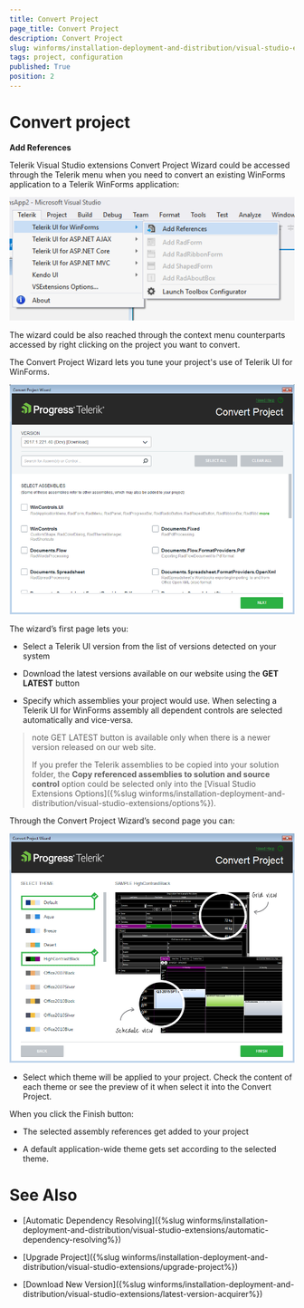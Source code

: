 ```yaml
---
title: Convert Project
page_title: Convert Project
description: Convert Project
slug: winforms/installation-deployment-and-distribution/visual-studio-extensions/project-convert
tags: project, configuration
published: True
position: 2
---
```


# Convert project


__Add References__

Telerik Visual Studio extensions Convert Project Wizard could be accessed through the Telerik menu when you need to convert an existing WinForms application to a Telerik WinForms application:

![installation-deployment-and-distribution-vsx-overview 002](images/installation-deployment-and-distribution-vsx-overview002.png)

The wizard could be also reached through the context menu counterparts accessed by right clicking on the project you want to convert.

The Convert Project Wizard lets you tune your project's use of Telerik UI for WinForms.

![installation-deployment-and-distribution-vsx-convert-project 001](images/installation-deployment-and-distribution-vsx-convert-project001.png)

The wizard’s first page lets you:

* Select a Telerik UI version from the list of versions detected on your system

* Download the latest versions available on our website using the __GET LATEST__ button

* Specify which assemblies your project would use. When selecting a Telerik UI for WinForms assembly all dependent controls are selected automatically and vice-versa.

>note GET LATEST button is available only when there is a newer version released on our web site.
>
> If you prefer the Telerik assemblies to be copied into your solution folder, the __Copy referenced assemblies to solution and source control__ option could be selected only into the [Visual Studio Extensions Options]({%slug winforms/installation-deployment-and-distribution/visual-studio-extensions/options%}).

Through the Convert Project Wizard’s second page you can:

![installation-deployment-and-distribution-vsx-convert-project 002](images/installation-deployment-and-distribution-vsx-convert-project002.png)

* Select which theme will be applied to your project. Check the content of each theme or see the preview of it when select it into the Convert Project.

When you click the Finish button:

* The selected assembly references get added to your project

* A default application-wide theme gets set according to the selected theme.

# See Also

 * [Automatic Dependency Resolving]({%slug winforms/installation-deployment-and-distribution/visual-studio-extensions/automatic-dependency-resolving%})

 * [Upgrade Project]({%slug winforms/installation-deployment-and-distribution/visual-studio-extensions/upgrade-project%})

 * [Download New Version]({%slug winforms/installation-deployment-and-distribution/visual-studio-extensions/latest-version-acquirer%})
